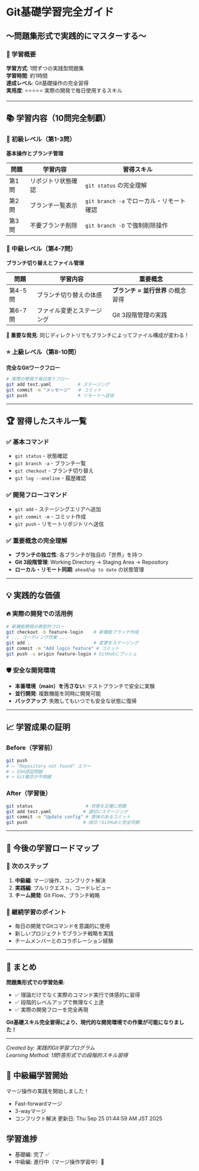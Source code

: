 # Git基礎学習完全ガイド
## 〜問題集形式で実践的にマスターする〜

### 🎯 学習概要

**学習方式**: 1問ずつの実践型問題集  
**学習時間**: 約1時間  
**達成レベル**: Git基礎操作の完全習得  
**実用度**: ⭐⭐⭐⭐⭐ 実際の開発で毎日使用するスキル

---

## 📚 学習内容（10問完全制覇）

### 🔰 初級レベル（第1-3問）
**基本操作とブランチ管理**

| 問題 | 学習内容 | 習得スキル |
|------|----------|-----------|
| 第1問 | リポジトリ状態確認 | `git status` の完全理解 |
| 第2問 | ブランチ一覧表示 | `git branch -a` でローカル・リモート確認 |
| 第3問 | 不要ブランチ削除 | `git branch -D` で強制削除操作 |

### 🚀 中級レベル（第4-7問）
**ブランチ切り替えとファイル管理**

| 問題 | 学習内容 | 重要概念 |
|------|----------|----------|
| 第4-5問 | ブランチ切り替えの体感 | **ブランチ = 並行世界** の概念習得 |
| 第6-7問 | ファイル変更とステージング | Git 3段階管理の実践 |

**🎯 重要な発見**: 同じディレクトリでもブランチによってファイル構成が変わる！

### ⭐ 上級レベル（第8-10問）
**完全なGitワークフロー**

```bash
# 実際の開発で毎日使うフロー
git add test.yaml          # ステージング
git commit -m "メッセージ"   # コミット
git push                   # リモートへ送信
```

---

## 🏆 習得したスキル一覧

### ✅ 基本コマンド
- `git status` - 状態確認
- `git branch -a` - ブランチ一覧
- `git checkout` - ブランチ切り替え
- `git log --oneline` - 履歴確認

### ✅ 開発フローコマンド
- `git add` - ステージングエリアへ追加
- `git commit -m` - コミット作成
- `git push` - リモートリポジトリへ送信

### ✅ 重要概念の完全理解
- **ブランチの独立性**: 各ブランチが独自の「世界」を持つ
- **Git 3段階管理**: Working Directory → Staging Area → Repository
- **ローカル・リモート同期**: `ahead`/`up to date` の状態管理

---

## 💡 実践的な価値

### 🔥 実際の開発での活用例

```bash
# 新機能開発の典型的フロー
git checkout -b feature-login    # 新機能ブランチ作成
# ... コーディング作業 ...
git add .                        # 変更をステージング
git commit -m "Add login feature" # コミット
git push -u origin feature-login # GitHubにプッシュ
```

### 🛡️ 安全な開発環境
- **本番環境（main）を汚さない**: テストブランチで安全に実験
- **並行開発**: 複数機能を同時に開発可能
- **バックアップ**: 失敗してもいつでも安全な状態に復帰

---

## 📈 学習成果の証明

### Before（学習前）
```bash
git push
# → "Repository not found" エラー
# → SSH認証問題
# → Git概念が不明確
```

### After（学習後）
```bash
git status                    # 状態を正確に把握
git add test.yaml            # 適切にステージング
git commit -m "Update config" # 意味のあるコミット
git push                     # 成功！GitHubと完全同期
```

---

## 🚀 今後の学習ロードマップ

### 🎯 次のステップ
1. **中級編**: マージ操作、コンフリクト解決
2. **実践編**: プルリクエスト、コードレビュー
3. **チーム開発**: Git Flow、ブランチ戦略

### 💪 継続学習のポイント
- 毎日の開発でGitコマンドを意識的に使用
- 新しいプロジェクトでブランチ戦略を実践
- チームメンバーとのコラボレーション経験

---

## 🎊 まとめ

**問題集形式での学習効果**:
- ✅ 理論だけでなく実際のコマンド実行で体感的に習得
- ✅ 段階的レベルアップで無理なく上達
- ✅ 実際の開発フローを完全再現

**Git基礎スキル完全習得により、現代的な開発環境での作業が可能になりました！**

---

*Created by: 実践的Git学習プログラム*  
*Learning Method: 1問1答形式での段階的スキル習得*

## 🎯 中級編学習開始

マージ操作の実践を開始しました！
- Fast-forwardマージ
- 3-wayマージ  
- コンフリクト解決
更新日: Thu Sep 25 01:44:59 AM JST 2025

## 学習進捗
- 基礎編: 完了 ✅
- 中級編: 進行中（マージ操作学習中）🚧

